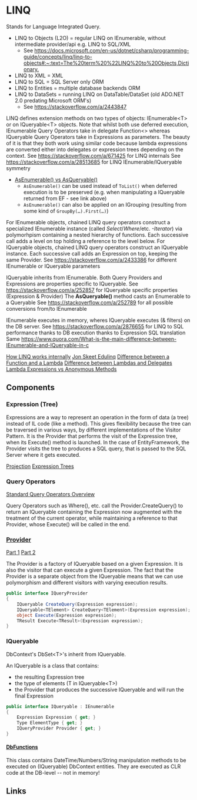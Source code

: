 # LINQ

Stands for Language Integrated Query.

* LINQ to Objects (L2O) = regular LINQ on IEnumerable, without intermediate provider/api e.g. LINQ to SQL/XML
  * See <https://docs.microsoft.com/en-us/dotnet/csharp/programming-guide/concepts/linq/linq-to-objects#:~:text=The%20term%20%22LINQ%20to%20Objects,Dictionary.>
* LINQ to XML = XML
* LINQ to SQL = SQL Server only ORM
* LINQ to Entities = multiple database backends ORM
* LINQ to DataSets = running LINQ on DataTable/DataSet (old ADO.NET 2.0 predating Microsoft ORM's)
  * See <https://stackoverflow.com/a/2443847>

LINQ defines extension methods on two types of objects: IEnumerable&lt;T&gt; or on IQueryable&lt;T&gt; objects.
Note that whilst both use deferred execution, IEnumerable Query Operators take in delegate Function&lt;&gt; whereas IQueryable Query Operators take in Expressions as parameters.
The beauty of it is that they both work using similar code because lambda expressions are converted either into delegates or expression trees depending on the context.
See <https://stackoverflow.com/a/671425> for LINQ internals
See <https://stackoverflow.com/a/28513685> for LINQ IEnumerable/IQueryable symmetry

* [AsEnumerable() vs AsQueryable()](https://stackoverflow.com/a/17996264)
  * `AsEnumerable()` can be used instead of `ToList()` when deferred execution is to be preserved (e.g. when manipulating a IQueryable returned from EF - see link above)
  * `AsEnumerable()` can also be applied on an IGrouping (resulting from some kind of `GroupBy(…).First(…)`)

For IEnumerable objects, chained LINQ query operators construct a specialized IEnumerable instance (called _Select_/_Where_/etc. _-Iterator_) via polymorhpism containing a nested hierarchy of functions. Each successive call adds a level on top holding a reference to the level below.
For IQueryable objects, chained LINQ query operators construct an IQueryable instance. Each successive call adds an Expression on top, keeping the same Provider.
See <https://stackoverflow.com/a/2433386> for different IEnumerable or IQueryable parameters

IQueryable inherits from IEnumerable.
Both Query Providers and Expressions are properties specific to IQueryable.
See <https://stackoverflow.com/a/252857> for IQueryable specific properties (Expression & Provider)
The **AsQueryable()** method casts an Enumerable to a Queryable
See <https://stackoverflow.com/a/252789> for all possible conversions from/to IEnumerable

IEnumerable executes in memory, wheres IQueryable executes (& filters) on the DB server.
See <https://stackoverflow.com/a/2876655> for LINQ to SQL performance thanks to DB execution thanks to Expression SQL translation
Same <https://www.quora.com/What-is-the-main-difference-between-IEnumerable-and-IQueryable-in-c>

[How LINQ works internally](https://stackoverflow.com/a/671425)
[Jon Skeet Edulinq](https://codeblog.jonskeet.uk/category/edulinq/)
[Difference between a Function and a Lambda](https://softwareengineering.stackexchange.com/a/130731)
[Difference between Lambdas and Delegates](https://stackoverflow.com/questions/73227/)
[Lambda Expressions vs Anonymous Methods](https://docs.microsoft.com/fr-be/archive/blogs/ericlippert/lambda-expressions-vs-anonymous-methods-part-one)

## Components

### Expression (Tree)

Expressions are a way to represent an operation in the form of data (a tree) instead of IL code (like a method).
This gives flexibility because the tree can be traversed in various ways, by different implementations of the Visitor Pattern.
It is the Provider that performs the visit of the Expression tree, when its Execute() method is launched.
In the case of EntityFramework, the Provider visits the tree to produces a SQL query, that is passed to the SQL Server where it gets executed.

[Projection](https://benjii.me/2018/01/expression-projection-magic-entity-framework-core/)
[Expression Trees](https://docs.microsoft.com/en-us/dotnet/csharp/programming-guide/concepts/expression-trees/)

### Query Operators

[Standard Query Operators Overview](https://docs.microsoft.com/en-us/dotnet/csharp/programming-guide/concepts/linq/standard-query-operators-overview)

Query Operators such as Where(), etc. call the Provider.CreateQuery() to return an IQueryable containing the Expression now augmented with the treatment of the current operator, while maintaining a reference to that Provider, whose Execute() will be called in the end.

### [Provider](https://stackoverflow.com/a/1568054)

[Part 1](https://blogs.msdn.microsoft.com/mattwar/2007/07/30/linq-building-an-iqueryable-provider-part-i/)
[Part 2](https://blogs.msdn.microsoft.com/mattwar/2007/07/31/linq-building-an-iqueryable-provider-part-ii/)

The Provider is a factory of IQueryable based on a given Expression.
It is also the visitor that can execute a given Expression.
The fact that the Provider is a separate object from the IQueryable means that we can use polymorphism and different visitors with varying execution results.

```C#
public interface IQueryProvider
{
    IQueryable CreateQuery(Expression expression);
    IQueryable<TElement> CreateQuery<TElement>(Expression expression);
    object Execute(Expression expression);
    TResult Execute<TResult>(Expression expression);
}
```

### IQueryable

DbContext's DbSet&lt;T&gt;'s inherit from IQueryable.

An IQueryable is a class that contains:

* the resulting Expression tree
* the type of elements (T in IQueryable&lt;T&gt;)
* the Provider that produces the successive IQueryable and will run the final Expression

```C#
public interface IQueryable : IEnumerable
{
    Expression Expression { get; }
    Type ElementType { get; }
    IQueryProvider Provider { get; }
}
```

#### [DbFunctions](https://docs.microsoft.com/en-us/dotnet/api/system.data.entity.dbfunctions?view=entity-framework-6.2.0)

This class contains DateTime/Numbers/String manipulation methods to be executed on (IQueryable) DbContext entities.
They are executed as CLR code at the DB-level -- not in memory!

## Links
